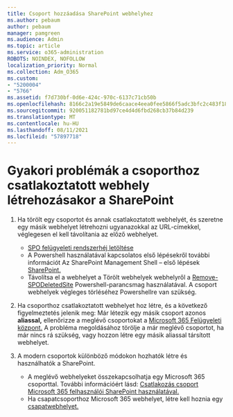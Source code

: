 ```yaml
---
title: Csoport hozzáadása SharePoint webhelyhez
ms.author: pebaum
author: pebaum
manager: pamgreen
ms.audience: Admin
ms.topic: article
ms.service: o365-administration
ROBOTS: NOINDEX, NOFOLLOW
localization_priority: Normal
ms.collection: Adm_O365
ms.custom:
- "5200004"
- "5766"
ms.assetid: f7d730bf-0d6e-424c-970c-6137c71cb50b
ms.openlocfilehash: 8166c2a19e5849de6caace4eea0fee5866f5adc3bfc2c483f18fc788c1bf2fa9
ms.sourcegitcommit: 920051182781bd97ce4d4d6fbd268cb37b84d239
ms.translationtype: MT
ms.contentlocale: hu-HU
ms.lasthandoff: 08/11/2021
ms.locfileid: "57897718"
---
```

# <a name="common-issues-when-creating-a-group-connected-site-in-sharepoint"></a>Gyakori problémák a csoporthoz csatlakoztatott webhely létrehozásakor a SharePoint

1. Ha törölt egy csoportot és annak csatlakoztatott webhelyét, és szeretne egy másik webhelyet létrehozni ugyanazokkal az URL-címekkel, véglegesen el kell távolítania az előző webhelyet.

   - [SPO felügyeleti rendszerhéj letöltése](https://support.office.com/article/introduction-to-the-sharepoint-online-management-shell-c16941c3-19b4-4710-8056-34c034493429)
   - A Powershell használatával kapcsolatos első lépésekről további információt Az SharePoint Management Shell – első lépések [SharePoint.](https://docs.microsoft.com/powershell/module/sharepoint-online/remove-sposite)
   - Távolítsa el a webhelyet a Törölt webhelyek webhelyről a [Remove-SPODeletedSite](https://docs.microsoft.com/powershell/module/sharepoint-online/remove-sposite?view=sharepoint-ps) Powershell-parancsmag használatával. A csoport webhelyek végleges törléséhez Powershellre van szükség.

1. Ha csoporthoz csatlakoztatott webhelyet hoz létre, és a következő figyelmeztetés jelenik meg: Már létezik egy másik csoport azonos **aliassal,** ellenőrizze a meglévő csoportokat a [Microsoft 365 Felügyeleti központ.](https://admin.microsoft.com/AdminPortal/Home#/groups) A probléma megoldásához törölje a már meglévő csoportot, ha már nincs rá szükség, vagy hozzon létre egy másik aliassal társított webhelyet.

1. A modern csoportok különböző módokon hozhatók létre és használhatók a SharePoint.

   - A meglévő webhelyeket összekapcsolhatja egy Microsoft 365 csoporttal. További információért lásd: [Csatlakozás csoport Microsoft 365 felhasználói SharePoint használatával.](https://docs.microsoft.com/sharepoint/dev/transform/modernize-connect-to-office365-group#connect-an-office-365-group-using-the-sharepoint-user-interface)
   - Ha csapatcsoporthoz Microsoft 365 webhelyet, létre kell hoznia egy [csapatwebhelyet.](https://admin.microsoft.com/sharepoint)
